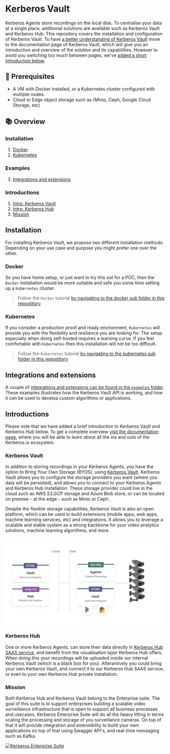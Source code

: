 # Kerberos Vault

Kerberos Agents store recordings on the local disk. To centralise your data at a single place, additional solutions are available such as Kerberos Vault and Kerberos Hub. This repository covers the installation and configuration of Kerberos Vault. To have [a better understanding of Kerberos Vault](https://doc.kerberos.io/vault/first-things-first/) move to the documentation page of Kerberos Vault, which will give you an introduction and overview of the solution and its capabilities. However to avoid you switching too much between pages, we've [added a short introduction below](#introductions-1).

## :thinking: Prerequisites

* A VM with Docker installed, or a Kubernetes cluster configured with multiple nodes.
* Cloud or Edge object storage such as (Minio, Ceph, Google Cloud Storage, etc)

## :books: Overview

### Installation
1. [Docker](#docker)
2. [Kubernetes](#kubernetes)

### Examples
3. [Integrations and extensions](#integrations-and-extensions)
   
### Introductions
1. [Intro: Kerberos Vault](#kerberos-vault)
2. [Intro: Kerberos Hub](#kerberos-hub)
3. [Mission](#mission)
   
## Installation

For installing Kerberos Vault, we propose two different installation methods. Depending on your use case and purpose you might prefer one over the other.

### Docker

So you have home setup, or just want to try this out for a POC, then the `Docker` installation would be more suitable and safe you some time setting up a `Kubernetes` cluster.

> Follow the `Docker` tutorial [by navigating to the docker sub folder in this repostitory](docker/).

### Kubernetes

If you consider a production proof and ready environment, `Kubernetes` will provide you with the flexibility and resilience you are looking for. The setup especially when doing self-hosted requires a learning curve. If you feel comfortable with `Kubernetes` then this installation will not be too difficult.

> Follow the `Kubernetes` tutorial [by navigating to the kubernetes sub folder in this repostitory](kubernetes/).

## Integrations and extensions

A couple of [integrations and extensions can be found in the `examples` folder](examples). These examples illustrates how the Kerberos Vault API is working, and how it can be used to develop custom algorithms or applications.

## Introductions

Please note that we have added a brief introduction to Kerberos Vault and Kerberos Hub below. To get a complete overview [visit the documentation page](https://doc.kerberos.io), where you will be able to learn about all the ins and outs of the Kerberos.io ecosystem.

### Kerberos Vault
In addition to storing recordings in your Kerberos Agents, you have the option to Bring Your Own Storage (BYOS), using [Kerberos Vault](https://doc.kerberos.io/vault/get-started/). Kerberos Vault allows you to configure the storage providers you want (where you data will be persisted), and allows you to connect to your Kerberos Agents and Kerberos Hub installation. These storage provider could live in the cloud such as AWS S3,GCP storage and Azure Blob store, or can be located on premise - at the edge - such as Minio or Ceph.

Despite the flexible storage capabilities, Kerberos Vault is also an open platform, which can be used to build extensions (mobile apps, web apps, machine learning services, etc) and integrations. It allows you to leverage a scalable and stable system as a strong backbone for your video analytics solutions, machine learning algorithms, and more.

![Kerberos Vault allows you to integrate.](./images/vault-integrations.svg)

### Kerberos Hub 

One or more Kerberos Agents, can store their data directly in [Kerberos Hub SAAS service](https://doc.kerberos.io/hub/first-things-first/), and benefit from the visualisation layer Kerberos Hub offers. When doing this your recordings will be uploaded inside our internal Kerberos Vault (which is a black box for you). Alterantively you could bring your own Kerberos Vault, and connect it to our Kerberos Hub SAAS service, or even to your own Kerberos Hub private installation.

### Mission

Both Kerberos Hub and Kerberos Vault belong to the Enterprise suite. The goal of this suite is to support enterprises building a scalable video surveillance infrastructure that is open to support all business processes and usecases. Kerberos Enterprise Suite will do all the heavy lifting in terms scaling the processing and storage of you surveillance cameras. On top of that it will provide integration and extensibility to build your own applications on top of that using Swagger API's, and real-time messaging such as Kafka.

[![Kerberos Enterprise Suite](https://user-images.githubusercontent.com/1546779/131241617-9b700e80-f40c-45b2-809f-da61b146ae66.png)](https://kerberos.io/)

